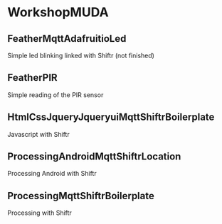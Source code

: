 # WorkshopMUDA

## FeatherMqttAdafruitioLed
Simple led blinking linked with Shiftr (not finished)

## FeatherPIR
Simple reading of the PIR sensor

## HtmlCssJqueryJqueryuiMqttShiftrBoilerplate
Javascript with Shiftr

## ProcessingAndroidMqttShiftrLocation
Processing Android with Shiftr

## ProcessingMqttShiftrBoilerplate
Processing with Shiftr
